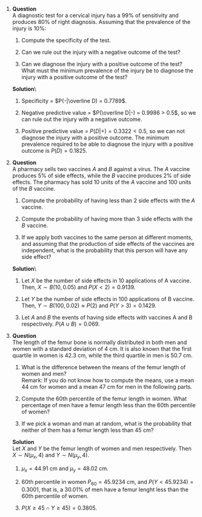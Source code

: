 1.  **Question**\
    A diagnostic test for a cervical injury has a 99% of sensitivity and
    produces 80% of right diagnosis. Assuming that the prevalence of the
    injury is 10%:

    1.  Compute the specificity of the test.

    2.  Can we rule out the injury with a negative outcome of the test?

    3.  Can we diagnose the injury with a positive outcome of the test?
        What must the minimum prevalence of the injury be to diagnose
        the injury with a positive outcome of the test?

    **Solution**\

    1.  Specificity = $P(-|\overline D) = 0.7789$.

    2.  Negative predictive value = $P(\overline D|-) = 0.9986 > 0.5$,
        so we can rule out the injury with a negative outcome.

    3.  Positive predictive value = $P(D|+) = 0.3322 < 0.5$, so we can
        not diagnose the injury with a positive outcome. The minimum
        prevalence required to be able to diagnose the injury with a
        positive outcome is $P(D)=0.1825$.

2.  **Question**\
    A pharmacy sells two vaccines $A$ and $B$ against a virus. The $A$
    vaccine produces 5% of side effects, while the $B$ vaccine produces
    2% of side effects. The pharmacy has sold 10 units of the $A$
    vaccine and 100 units of the $B$ vaccine.

    1.  Compute the probability of having less than 2 side effects with
        the $A$ vaccine.

    2.  Compute the probability of having more than 3 side effects with
        the $B$ vaccine.

    3.  If we apply both vaccines to the same person at different
        moments, and assuming that the production of side effects of the
        vaccines are independent, what is the probability that this
        person will have any side effect?

    **Solution**\

    1.  Let $X$ be the number of side effects in 10 applications of A
        vaccine. Then, $X\sim B(10, 0.05)$ and $P(X<2) = 0.9139$.

    2.  Let $Y$ be the number of side effects in 100 applications of B
        vaccine. Then, $Y\sim B(100, 0.02)\approx P(2)$ and
        $P(Y>3) = 0.1429$.

    3.  Let $A$ and $B$ the events of having side effects with vaccines
        A and B respectively. $P(A\cup B) = 0.069$.

3.  **Question**\
    The length of the femur bone is normally distributed in both men and
    women with a standard deviation of 4 cm. It is also known that the
    first quartile in women is 42.3 cm, while the third quartile in men
    is 50.7 cm.

    1.  What is the difference between the means of the femur length of
        women and men?\
        Remark: If you do not know how to compute the means, use a mean
        44 cm for women and a mean 47 cm for men in the following parts.

    2.  Compute the 60th percentile of the femur length in women. What
        percentage of men have a femur length less than the 60th
        percentile of women?

    3.  If we pick a woman and man at random, what is the probability
        that neither of them has a femur length less than 45 cm?

    **Solution**\
    Let $X$ and $Y$ be the femur length of women and men respectively.
    Then $X\sim N(\mu_x, 4)$ and $Y\sim N(\mu_y,4)$.

    1.  $\mu_x = 44.91$ cm and $\mu_y = 48.02$ cm.

    2.  60th percentile in women $P_{60}=45.9234$ cm, and
        $P(Y<45.9234) = 0.3001$, that is, a $30.01\%$ of men have a
        femur lenght less than the 60th percentile of women.

    3.  $P(X\geq 45 \cap Y\geq45) = 0.3805$.

